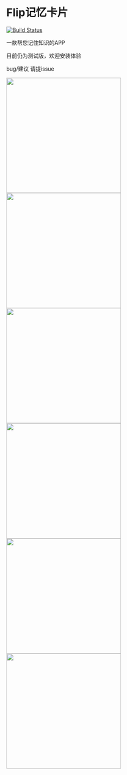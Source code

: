 # Flip记忆卡片 

[![Build Status](https://travis-ci.com/f0xa/Flip.svg?branch=master)](https://travis-ci.com/f0xa/Flip)

一款帮您记住知识的APP

目前仍为测试版，欢迎安装体验

bug/建议 请提issue

<img src="https://raw.githubusercontent.com/f0xa/Flip/master/screenshots/Screenshot1.jpg" width="300px">
<img src="https://raw.githubusercontent.com/f0xa/Flip/master/screenshots/Screenshot2.jpg" width="300px">
<img src="https://raw.githubusercontent.com/f0xa/Flip/master/screenshots/Screenshot3.jpg" width="300px">
<img src="https://raw.githubusercontent.com/f0xa/Flip/master/screenshots/Screenshot4.jpg" width="300px">
<img src="https://raw.githubusercontent.com/f0xa/Flip/master/screenshots/Screenshot5.jpg" width="300px">
<img src="https://raw.githubusercontent.com/f0xa/Flip/master/screenshots/Screenshot6.jpg" width="300px">
